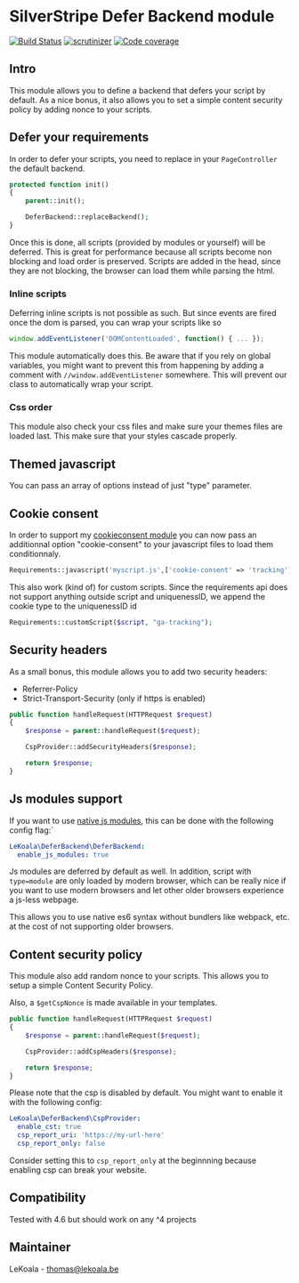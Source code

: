 # SilverStripe Defer Backend module

[![Build Status](https://travis-ci.com/lekoala/silverstripe-defer-backend.svg?branch=master)](https://travis-ci.com/lekoala/silverstripe-defer-backend/)
[![scrutinizer](https://scrutinizer-ci.com/g/lekoala/silverstripe-defer-backend/badges/quality-score.png?b=master)](https://scrutinizer-ci.com/g/lekoala/silverstripe-defer-backend/)
[![Code coverage](https://codecov.io/gh/lekoala/silverstripe-defer-backend/branch/master/graph/badge.svg)](https://codecov.io/gh/lekoala/silverstripe-defer-backend)

## Intro

This module allows you to define a backend that defers your script by default.
As a nice bonus, it also allows you to set a simple content security policy by adding nonce to your scripts.

## Defer your requirements

In order to defer your scripts, you need to replace in your `PageController` the default backend.

```php
protected function init()
{
    parent::init();

    DeferBackend::replaceBackend();
}
```

Once this is done, all scripts (provided by modules or yourself) will be deferred. This is great
for performance because all scripts become non blocking and load order is preserved.
Scripts are added in the head, since they are not blocking, the browser can load them while parsing
the html.

### Inline scripts

Deferring inline scripts is not possible as such. But since events are fired once the dom is parsed,
you can wrap your scripts like so

```js
window.addEventListener('DOMContentLoaded', function() { ... });
```

This module automatically does this. Be aware that if you rely on global variables, you might want to
prevent this from happening by adding a comment with `//window.addEventListener` somewhere. This
will prevent our class to automatically wrap your script.

### Css order

This module also check your css files and make sure your themes files are loaded last. This make
sure that your styles cascade properly.

## Themed javascript

You can pass an array of options instead of just "type" parameter.

## Cookie consent

In order to support my [cookieconsent module](https://github.com/lekoala/silverstripe-cookieconsent) you
can now pass an additionnal option "cookie-consent" to your javascript files to load them conditionnaly.

```php
Requirements::javascript('myscript.js',['cookie-consent' => 'tracking']);
```

This also work (kind of) for custom scripts. Since the requirements api does not support anything
outside script and uniquenessID, we append the cookie type to the uniquenessID id

```php
Requirements::customScript($script, "ga-tracking");
```

## Security headers

As a small bonus, this module allows you to add two security headers:
- Referrer-Policy
- Strict-Transport-Security (only if https is enabled)

```php
public function handleRequest(HTTPRequest $request)
{
    $response = parent::handleRequest($request);

    CspProvider::addSecurityHeaders($response);

    return $response;
}
```

## Js modules support

If you want to use [native js modules](https://javascript.info/modules-intro), this can
be done with the following config flag:`

```yml
LeKoala\DeferBackend\DeferBackend:
  enable_js_modules: true
```

Js modules are deferred by default as well. In addition, script with `type=module` are only
loaded by modern browser, which can be really nice if you want to use modern browsers
and let other older browsers experience a js-less webpage.

This allows you to use native es6 syntax without bundlers like webpack, etc. at the cost
of not supporting older browsers.

## Content security policy

This module also add random nonce to your scripts. This allows you to setup a simple
Content Security Policy.

Also, a `$getCspNonce` is made available in your templates.

```php
public function handleRequest(HTTPRequest $request)
{
    $response = parent::handleRequest($request);

    CspProvider::addCspHeaders($response);

    return $response;
}
```
Please note that the csp is disabled by default. You might want to enable it with the following config:

```yml
LeKoala\DeferBackend\CspProvider:
  enable_cst: true
  csp_report_uri: 'https://my-url-here'
  csp_report_only: false
```

Consider setting this to `csp_report_only` at the beginnning because enabling csp can break your website.

## Compatibility

Tested with 4.6 but should work on any ^4 projects

## Maintainer

LeKoala - thomas@lekoala.be
